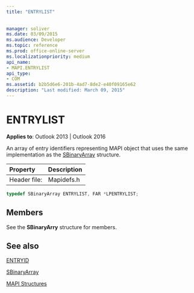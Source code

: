 ```yaml
---
title: "ENTRYLIST"
 
 
manager: soliver
ms.date: 03/09/2015
ms.audience: Developer
ms.topic: reference
ms.prod: office-online-server
ms.localizationpriority: medium
api_name:
- MAPI.ENTRYLIST
api_type:
- COM
ms.assetid: b2b5d6e6-201b-4ad7-8de2-e40f09165e62
description: "Last modified: March 09, 2015"
---
```


# ENTRYLIST

  
  
**Applies to**: Outlook 2013 | Outlook 2016 
  
An array of entry identifiers representing MAPI object that uses the same implementation as the [SBinaryArray](sbinaryarray.md) structure. 
  
|Property|Description|
|:-----|:-----|
|Header file:  <br/> |Mapidefs.h  <br/> |
   
```cpp
typedef SBinaryArray ENTRYLIST, FAR *LPENTRYLIST;

```

## Members

See the **SBinaryArry** structure for members. 
  
## See also



[ENTRYID](entryid.md)
  
[SBinaryArray](sbinaryarray.md)


[MAPI Structures](mapi-structures.md)

